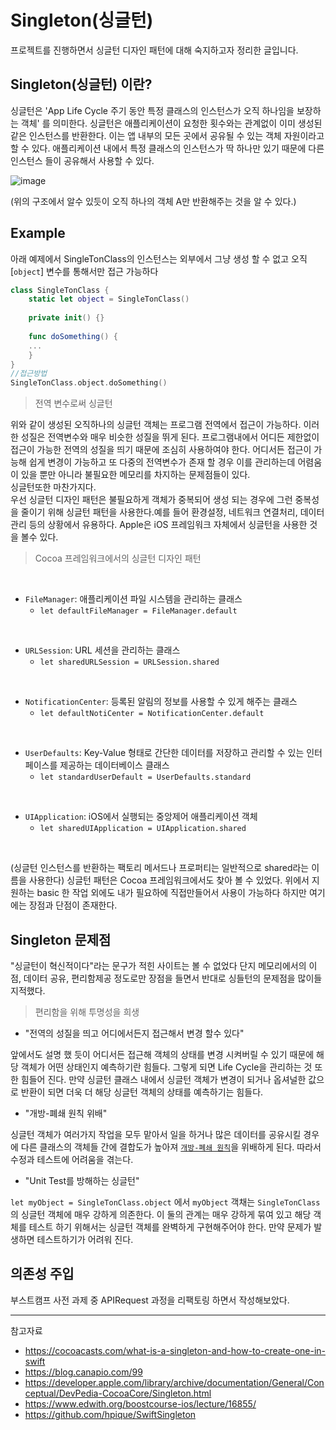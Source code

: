 # Singleton(싱글턴)

프로젝트를 진행하면서 싱글턴 디자인 패턴에 대해 숙지하고자 정리한 글입니다.

## Singleton(싱글턴) 이란?

싱글턴은 'App Life Cycle 주기 동안 특정 클래스의 인스턴스가  오직 하나임을 보장하는 객체' 를 의미한다.
싱글턴은 애플리케이션이 요청한 횟수와는 관계없이 이미 생성된 같은 인스턴스를 반환한다. 이는 앱 내부의 모든 곳에서 공유될 수 있는 객체 자원이라고 할 수 있다. 애플리케이션 내에서 특정 클래스의 인스턴스가 딱 하나만 있기 때문에 다른 인스턴스 들이 공유해서 사용할 수 있다.

![image](https://user-images.githubusercontent.com/33486820/53337684-72057e00-3945-11e9-8d4c-dfd1c947ab09.png)

(위의 구조에서 알수 있듯이 오직 하나의 객체 A만 반환해주는 것을 알 수 있다.)

## Example

아래 예제에서 SingleTonClass의 인스턴스는 외부에서 그냥 생성 할 수 없고 오직 [`object`] 변수를 통해서만 접근 가능하다

```swift
class SingleTonClass {
	static let object = SingleTonClass()
    
    private init() {}
    
    func doSomething() {
    ...
    }
}
//접근방법
SingleTonClass.object.doSomething()
```

> 전역 변수로써 싱글턴

위와 같이 생성된 오직하나의 싱글턴 객체는 프로그램 전역에서 접근이 가능하다. 이러한 성질은 전역변수와 매우 비슷한 성질을 뛰게 된다.
프로그램내에서 어디든 제한없이 접근이 가능한 전역의 성질을 띄기 때문에 조심히 사용하여야 한다. 어디서든 접근이 가능해 쉽게 변경이 가능하고 또 다중의 전역변수가 존재 할 경우 이를 관리하는데 어렴움이 있을 뿐만 아니라 불필요한 메모리를 차지하는 문제점들이 있다.
<br>
싱글턴또한 마찬가지다.
<br>
우선 싱글턴 디자인 패턴은 불필요하게 객체가 중복되어 생성 되는 경우에 그런 중복성을 줄이기 위해 싱글턴 패턴을 사용한다.예를 들어 환경설정, 네트워크 연결처리, 데이터 관리 등의 상황에서 유용하다. 
Apple은 iOS 프레임워크 자체에서 싱글턴을 사용한 것을 볼수 있다.<br>

> Cocoa 프레임워크에서의 싱글턴 디자인 패턴

<br>

- `FileManager`: 애플리케이션 파일 시스템을 관리하는 클래스
	- `let defaultFileManager = FileManager.default`
    
<br>

- `URLSession`: URL 세션을 관리하는 클래스
	- `let sharedURLSession = URLSession.shared` 

<br>

- `NotificationCenter`: 등록된 알림의 정보를 사용할 수 있게 해주는 클래스
	- `let defaultNotiCenter = NotificationCenter.default`
    
<br>

- `UserDefaults`: Key-Value 형태로 간단한 데이터를 저장하고 관리할 수 있는 인터페이스를 제공하는 데이터베이스 클래스
	- `let standardUserDefault = UserDefaults.standard`
    
<br>

- `UIApplication`: iOS에서 실행되는 중앙제어 애플리케이션 객체
	- `let sharedUIApplication = UIApplication.shared`
    
<br>

(싱글턴 인스턴스를 반환하는 팩토리 메서드나 프로퍼티는 일반적으로 shared라는 이름을 사용한다)
싱글턴 패턴은 Cocoa 프레임워크에서도 찾아 볼 수 있었다. 위에서 지원하는 basic 한 작업 외에도 내가 필요하에 직접만들어서 사용이 가능하다 하지만 여기에는 장점과 단점이 존재한다.<br>


## Singleton 문제점

"싱글턴이 혁신적이다"라는 문구가 적힌 사이트는 볼 수 없었다 단지 메모리에서의 이점, 데이터 공유, 편리함제공 정도로만 장점을 들면서 반대로 싱들턴의 문제점을 많이들 지적했다. 

> 편리함을 위해 투명성을 희생

- "전역의 성질을 띄고 어디에서든지 접근해서 변경 할수 있다"

앞에서도 설명 했 듯이 어디서든 접근해 객체의 상태를 변경 시켜버릴 수 있기 때문에 해당 객체가 어떤 상태인지 예측하기란 힘들다. 그렇게 되면 Life Cycle을 관리하는 것 또한 힘들어 진다. 만약 싱글턴 클래스 내에서 싱글턴 객체가 변경이 되거나 옵셔널한 값으로 반환이 되면 더욱 더 해당 싱글턴 객체의 상태를 예측하기는 힘들다.
<br>

- "개방-폐쇄 원칙 위배"

싱글턴 객체가 여러가지 작업을 모두 맡아서 일을 하거나 많은 데이터를 공유시킬 경우에 다른 클래스의 객체들 간에 결합도가 높아져 [`개방-폐쇄 원칙`](https://ko.wikipedia.org/wiki/개방-폐쇄_원칙)을 위배하게 된다. 따라서 수정과 테스트에 어려움을 겪는다.
<br>

- "Unit Test를 방해하는 싱글턴"

`let myObject = SingleTonClass.object` 에서 `myObject` 객채는 `SingleTonClass` 의 싱글턴 객체에 매우 강하게 의존한다. 이 둘의 관계는 매우 강하게 묶여 있고 해당 객체를 테스트 하기 위해서는 싱글턴 객체를 완벽하게 구현해주어야 한다. 만약 문제가 발생하면 테스트하기가 어려워 진다. 
<br>

## 의존성 주입

부스트캠프 사전 과제 중 APIRequest 과정을 리팩토링 하면서 작성해보았다.
<br>


<hr>
참고자료

- https://cocoacasts.com/what-is-a-singleton-and-how-to-create-one-in-swift
- https://blog.canapio.com/99
- https://developer.apple.com/library/archive/documentation/General/Conceptual/DevPedia-CocoaCore/Singleton.html
- https://www.edwith.org/boostcourse-ios/lecture/16855/
- https://github.com/hpique/SwiftSingleton



